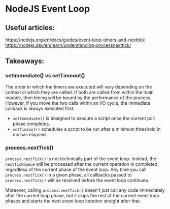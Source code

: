 # NodeJS Event Loop

## Useful articles:

https://nodejs.org/en/docs/guides/event-loop-timers-and-nexttick
https://nodejs.dev/en/learn/understanding-processnexttick/

## Takeaways:

### setImmediate() vs setTimeout()

The order in which the timers are executed will vary depending on the context in which they are called. If both are called from within the main module, then timing will be bound by the performance of the process. However, if you move the two calls within an I/O cycle, the immediate callback is always executed first.

- `setImmediate()` is designed to execute a script once the current poll phase completes.
- `setTimeout()` schedules a script to be run after a minimum threshold in ms has elapsed.

### process.nextTick()

`process.nextTick()` is not technically part of the event loop. Instead, the `nextTickQueue` will be processed after the current operation is completed, regardless of the current phase of the event loop. Any time you call `process.nextTick()` in a given phase, all callbacks passed to `process.nextTick()` will be resolved before the event loop continues.

Moreover, calling `process.nextTick()` doesn't just call any code immediately after the current loop phase, but it skips the rest of the current event loop phases and starts the next event loop iteration straight after that.
